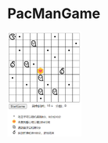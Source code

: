 # PacManGame
<img src="https://github.com/JiayingShentu/PacManGame/blob/main/image/intro.png" alt="PacMan" width=30%/>
